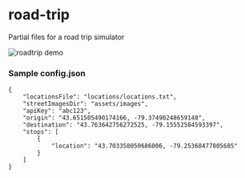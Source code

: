 # road-trip

Partial files for a road trip simulator

![roadtrip demo](https://user-images.githubusercontent.com/57158526/133194920-0f64fe78-2169-4752-8fe5-11712b616b60.gif)


### Sample config.json

```
{
    "locationsFile": "locations/locations.txt",
    "streetImagesDir": "assets/images",
    "apiKey": "abc123",
    "origin": "43.651505490174166, -79.37490248659148",
    "destination": "43.763642756272525, -79.15552584593397",
    "stops": [
        {
            "location": "43.703358050686006, -79.25368477805685"
        }
    ]
}
```
